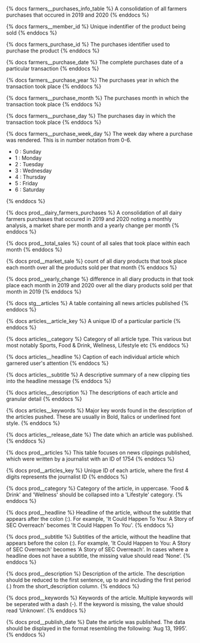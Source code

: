 
{% docs farmers__purchases_info_table %}
A consolidation of all farmers purchases that occured in 2019 and 2020
{% enddocs %}

{% docs farmers__member_id %}
Unique indentifier of the product being sold
{% enddocs %}

{% docs farmers_purchase_id %}
The purchases identifier used to purchase the product
{% enddocs %}

{% docs farmers__purchase_date %}
The complete purchases date of a particular transaction
{% enddocs %}

{% docs farmers__purchase_year %}
The purchases year in which the transaction took place
{% enddocs %}

{% docs farmers__purchase_month %}
The purchases month in which the transaction took place
{% enddocs %}

{% docs farmers__purchase_day %}
The purchases day in which the transaction took place
{% enddocs %}

{% docs farmers__purchase_week_day %}
The week day where a purchase was rendered. This is in number notation from 0-6.
- 0 : Sunday
- 1 : Monday
- 2 : Tuesday
- 3 : Wednesday
- 4 : Thursday
- 5 : Friday
- 6 : Saturday

{% enddocs %}

{% docs prod__dairy_farmers_purchases %}
A consolidation of all dairy farmers purchases that occured in 2019 and 2020 noting a monthly analysis, a market share per month and a yearly change per month
{% enddocs %}

{% docs prod__total_sales %}
count of all sales that took place within each month
{% enddocs %}

{% docs prod__market_sale %}
count of all diary products that took place each month over all the products sold per that month
{% enddocs %}

{% docs prod__yearly_change %}
difference in all diary products in that took place each month in 2019 and 2020 over all the diary products sold per that month in 2019
{% enddocs %}

{% docs stg__articles %}
A table containing all news articles published
{% enddocs %}

{% docs articles__article_key %}
A unique ID of a particular particle
{% enddocs %}

{% docs articles__category %}
Category of all article type. This various but most notably Sports, Food & Drink, Wellness, Lifestyle etc
{% enddocs %}

{% docs articles__headline %}
Caption of each individual article which garnered user's attention
{% enddocs %}

{% docs articles__subtitle %}
A descriptive summary of a new clipping ties into the headline message
{% enddocs %}

{% docs articles__description %}
The descriptions of each article and granular detail
{% enddocs %}

{% docs articles__keywords %}
Major key words found in the description of the articles pushed. These are usually in Bold, Italics or underlined font style.
{% enddocs %}

{% docs articles__release_date %}
The date which an article was published.
{% enddocs %}

{% docs prod__articles %}
This table focuses on news clippings published, which were written by a journalist with an ID of 1754
{% enddocs %}

{% docs prod__articles_key %}
Unique ID of each article, where the first 4 digits represents the journalist ID
{% enddocs %}

{% docs prod__category %}
Category of the article, in uppercase.  'Food & Drink' and 'Wellness' should be collapsed  into a 'Lifestyle' category.
{% enddocs %}

{% docs prod__headline %}
Headline of the article, without the subtitle that appears after the colon (:).  For example, 'It Could Happen To You: A Story of SEC Overreach' becomes 'It Could Happen To You'.
{% enddocs %}

{% docs prod__subtitle %}
Subtitles of the article, without the headline that appears before the colon (:). For example, 'It Could Happen to You: A Story of SEC Overreach' becomes 'A Story of SEC Overreach'. In cases where a headline does not have a subtitle, the missing value should read ‘None’.
{% enddocs %}

{% docs prod__description %}
Description of the article. The description should be reduced to the first sentence, up to and including the first period (.) from the short_description column.
{% enddocs %}

{% docs prod__keywords %}
Keywords of the article. Multiple keywords will be seperated with a dash (-). If the keyword is missing, the value should read ‘Unknown’.
{% enddocs %}

{% docs prod__publish_date %}
Date the article was published. The data should be displayed in the format resembling the following: ‘Aug 13, 1995’.
{% enddocs %}
